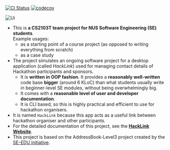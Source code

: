 [![CI Status](https://github.com/AY2324S2-CS2103T-F12-4/tp/workflows/Java%20CI/badge.svg)](https://github.com/AY2324S2-CS2103T-F12-4/tp/actions)
[![codecov](https://codecov.io/gh/AY2324S2-CS2103T-F12-4/tp/graph/badge.svg?token=GBDKPFRKM5)](https://codecov.io/gh/AY2324S2-CS2103T-F12-4/tp)

![Ui](docs/images/Ui.png)

* This is **a CS2103T team project for NUS Software Engineering (SE) students**.<br>
  Example usages:
  * as a starting point of a course project (as opposed to writing everything from scratch)
  * as a case study
* The project simulates an ongoing software project for a desktop application (called _HackLink_) used for managing contact details of Hackathon participants and sponsors.
  * It is **written in OOP fashion**. It provides a **reasonably well-written** code base **bigger** (around 6 KLoC) than what students usually write in beginner-level SE modules, without being overwhelmingly big.
  * It comes with a **reasonable level of user and developer documentation**.
  * It is CLI based, so this is highly practical and efficient to use for hackathon organisers. 
* It is named `HackLink` because this app acts as a useful link between hackathon organiser and other participants.
* For the detailed documentation of this project, see the **[HackLink Website](https://github.com/AY2324S2-CS2103T-F12-4/tp)**.
* This project is based on the AddressBook-Level3 project created by the [SE-EDU initiative](https://se-education.org).